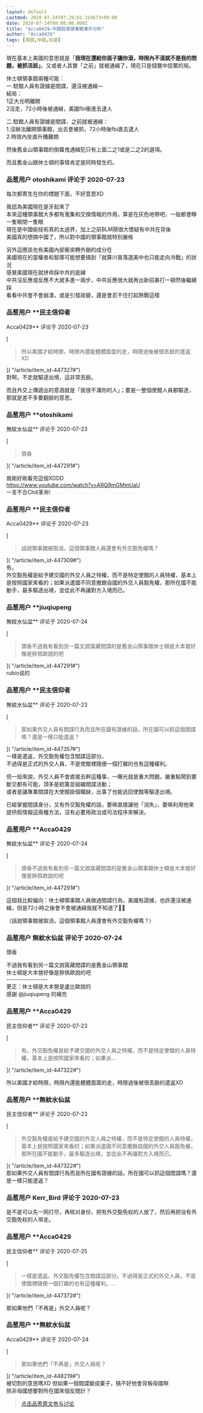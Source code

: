 ```yaml
---
layout: default
Lastmod: 2020-07-24T07:29:01.154673+00:00
date: 2020-07-24T00:00:00.000Z
title: "Acca0429–中國駐美領事館事件分析"
author: "Acca0429"
tags: [美國,中國,加速]
---
```


現在基本上美國的意思就是「**我現在還給你面子讓你滾，時限內不滾就不是我的問題，被抓活該」**。又或者人其實「之前」就被通緝了，現在只是個甕中捉鱉的局。  
  
  
  
休士頓領事館兩種可能：  
一.駐館人員有證據是間諜，還沒被通緝—  
結局：  
1正大光明離開  
2沒走，72小時後被通緝，美國fbi衝進去逮人  
  
二.駐館人員有證據是間諜，之前就被通緝：  
1.沒辦法離開領事館，出去會被抓，72小時後fbi進去逮人  
2.時效內坐直升機離開  
  
然後舊金山領事館的倒霉鬼通緝犯只有上面二之1或是二之2的選項。  
  
而且舊金山跟休士頓的事情肯定是同時發生的。

            
### 品葱用户 **otoshikami** 评论于 2020-07-23
        
每次都寄生在你的標題下面，不好意思XD  
  
我認為美國現在是牙起來了  
本來這種領事館大多都有蒐集和交換情報的作用，算是在灰色地帶吧，一般都會睜一隻眼閉一隻眼  
現在是中國偷技術真的太過界，加上之前BLM鬧很大懷疑有中共在背後  
美國真的想搞中國了，所以對中國的領事館就特別嚴格  
  
另外這應該也有美國內部衝突轉外銷的成分在  
美國現在的當權者和智庫可能想要搞到「就算川普落選美中也只能走向冷戰」的狀況  
感覺美國現在就拼命踩中共的底線  
中共沒反應或反應不大就多進一兩步，中共反應很大就再出新招暴打一頓然後繼續踩  
看看中共會不會崩潰，或是引發政變，還是會忍不住打起熱戰這樣
        


            
### 品葱用户 **民主信仰者 
Acca0429** 评论于 2020-07-23
        
[

> 所以美國才給時限，時限內還能體體面面的走，時限過後被很丟臉的遣返XD

]( "/article/item_id-447327#")  
對啊，不走就驅逐出境，這非常丟臉。  
  
而且外交上傳遞出的意涵就是「我很不滿你的人」；要是一整個使館人員都驅逐，那就是差不多要翻臉的意思。
        


            
### 品葱用户 **otoshikami 
無紋水仙盆** 评论于 2020-07-23
        
[

> 頭香

]( "/article/item_id-447291#")  
  
我剛好剛看完這個XDDD  
https://www.youtube.com/watch?v=ARQ9mGMmUaU  
一言不合Chill革命!
        


            
### 品葱用户 **民主信仰者 
Acca0429** 评论于 2020-07-23
        
[

> 話說領事館被取消，這個領事館人員還會有外交豁免權嗎？

]( "/article/item_id-447309#")  
有。  
外交豁免權是給予建交國的外交人員之特權，而不是特定使館的人員特權，基本上是按照國家來看的；如果派遣國不同意撤銷自國的外交人員豁免權，那所在國不能動手，最多驅逐出境，並從此不再讓對方入境而已。
        


            
### 品葱用户 **jiuqiupeng 
無紋水仙盆** 评论于 2020-07-24
        
[

> 頭香不過我有看到另一篇文說窩藏間諜的是舊金山領事館休士頓是大本營好像是胖佩歐說的吧

]( "/article/item_id-447291#")  
rubio说的
        


            
### 品葱用户 **民主信仰者 
無紋水仙盆** 评论于 2020-07-23
        
[

> 那如果外交人員有間諜行為而且所在國有證據的話，所在國可以抓這個間諜嗎？還是一樣只能遣返？

]( "/article/item_id-447357#")  
一樣是遣返，外交豁免權包含間諜這部分。  
不過得是正式的外交人員，不是使館裡隨便一個打雜的也有這種權利。  
  
但一般來說，外交人員不會直接去幹這種事，一曝光就是重大問題，嚴重點鬧到要斷交都有可能，頂多是統籌並組織間諜活動；  
或者是讓專業間諜在大使館掛個職缺，出事了也能逃回使館等驅逐出境。  
  
已經掌握間諜身分，又有外交豁免權的話，要嘛直接讓他「消失」，要嘛利用他來提供假情報這兩種方法，沒有必要用政治或司法程序來解決。
        


            
### 品葱用户 **Acca0429 
無紋水仙盆** 评论于 2020-07-24
        
[

> 頭香不過我有看到另一篇文說窩藏間諜的是舊金山領事館休士頓是大本營好像是胖佩歐說的吧

]( "/article/item_id-447291#")  
  
這個我比較偏向：休士頓領事館人員做過間諜行為，美國有證據，也許還沒被通緝，但是72小時之後會不會被通緝我就不知道了🤷‍♀️  
  
（話說領事館被取消，這個領事館人員還會有外交豁免權嗎？）
        


            
### 品葱用户 **無紋水仙盆** 评论于 2020-07-24
        
頭香  
  
不過我有看到另一篇文說窩藏間諜的是舊金山領事館  
休士頓是大本營好像是胖佩歐說的吧  
\-----------------  
更正：休士頓是大本營是盧比歐說的  
感謝 @jiuqiupeng 的補充
        


            
### 品葱用户 **Acca0429 
民主信仰者** 评论于 2020-07-23
        
[

> 有。外交豁免權是給予建交國的外交人員之特權，而不是特定使館的人員特權，基本上是按照國家來看的；如果派...

]( "/article/item_id-447322#")  
  
所以美國才給時限，時限內還能體體面面的走，時限過後被很丟臉的遣返XD
        


            
### 品葱用户 **無紋水仙盆 
民主信仰者** 评论于 2020-07-23
        
[

> 外交豁免權是給予建交國的外交人員之特權，而不是特定使館的人員特權，基本上是按照國家來看的；如果派遣國不同意撤銷自國的外交人員豁免權，那所在國不能動手，最多驅逐出境，並從此不再讓對方入境而已。

]( "/article/item_id-447322#")  
那如果外交人員有間諜行為而且所在國有證據的話，所在國可以抓這個間諜嗎？還是一樣只能遣返？
        


            
### 品葱用户 **Kerr_Bird** 评论于 2020-07-23
        
是不是可以先一网打尽，再核对身份，把有外交豁免权的人放了，然后再把没有外交豁免权的人带走。
        


            
### 品葱用户 **Acca0429 
民主信仰者** 评论于 2020-07-25
        
[

> 一樣是遣返，外交豁免權包含間諜這部分。不過得是正式的外交人員，不是使館裡隨便一個打雜的也有這種權利。...

]( "/article/item_id-447372#")  
  
那如果他們「不再是」外交人員呢？
        


            
### 品葱用户 **無紋水仙盆 
Acca0429** 评论于 2020-07-24
        
[

> 那如果他們「不再是」外交人員呢？

]( "/article/item_id-448219#")  
被切割的意思嗎XD 但如果一個間諜變成棄子，搞不好他會背叛母國啊  
除非母國想要對所在國來個反間計？
        






> [点击品葱原文参与讨论](https://pincong.rocks/article/id-21971__sort_key-agree_count__sort-DESC?warning)

